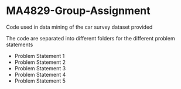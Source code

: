 # MA4829-Group-Assignment
Code used in data mining of the car survey dataset provided

The code are separated into different folders for the different problem statements
- Problem Statement 1
- Problem Statement 2
- Problem Statement 3
- Problem Statement 4
- Problem Statement 5
